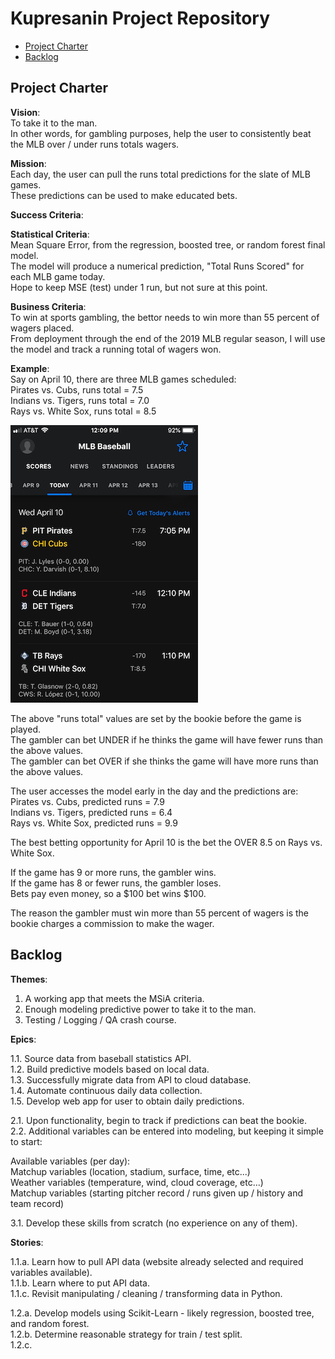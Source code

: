 # Kupresanin Project Repository

<!-- toc -->

- [Project Charter](#project-charter)
- [Backlog](#backlog)

<!-- tocstop -->

## Project Charter 

**Vision**:  
To take it to the man.  
In other words, for gambling purposes, help the user to consistently beat the MLB over / under runs totals wagers.  

**Mission**:  
Each day, the user can pull the runs total predictions for the slate of MLB games.  
These predictions can be used to make educated bets.

**Success Criteria**:  

**Statistical Criteria**:  
Mean Square Error, from the regression, boosted tree, or random forest final model.  
The model will produce a numerical prediction, "Total Runs Scored" for each MLB game today.  
Hope to keep MSE (test) under 1 run, but not sure at this point.  

**Business Criteria**:  
To win at sports gambling, the bettor needs to win more than 55 percent of wagers placed.  
From deployment through the end of the 2019 MLB regular season, I will use the model and track a running total of wagers won.  

**Example**:  
Say on April 10, there are three MLB games scheduled:  
Pirates vs. Cubs, runs total = 7.5  
Indians vs. Tigers, runs total = 7.0  
Rays vs. White Sox, runs total = 8.5

![example](mlb.png)

The above "runs total" values are set by the bookie before the game is played.  
The gambler can bet UNDER if he thinks the game will have fewer runs than the above values.  
The gambler can bet OVER if she thinks the game will have more runs than the above values.  

The user accesses the model early in the day and the predictions are:  
Pirates vs. Cubs, predicted runs = 7.9  
Indians vs. Tigers, predicted runs = 6.4  
Rays vs. White Sox, predicted runs = 9.9  

The best betting opportunity for April 10 is the bet the OVER 8.5 on Rays vs. White Sox.  

If the game has 9 or more runs, the gambler wins.  
If the game has 8 or fewer runs, the gambler loses.  
Bets pay even money, so a $100 bet wins $100.  

The reason the gambler must win more than 55 percent of wagers is the bookie charges a commission to make the wager.  


## Backlog

**Themes**:  
  
1.  A working app that meets the MSiA criteria.  
2.  Enough modeling predictive power to take it to the man.  
3.  Testing / Logging / QA crash course.  

**Epics**:  
  
1.1.  Source data from baseball statistics API.  
1.2.  Build predictive models based on local data.  
1.3.  Successfully migrate data from API to cloud database.  
1.4.  Automate continuous daily data collection.  
1.5.  Develop web app for user to obtain daily predictions.  

2.1.  Upon functionality, begin to track if predictions can beat the bookie.  
2.2.  Additional variables can be entered into modeling, but keeping it simple to start:  

Available variables (per day):  
Matchup variables (location, stadium, surface, time, etc...)  
Weather variables (temperature, wind, cloud coverage, etc...)  
Matchup variables (starting pitcher record / runs given up / history and team record)  

3.1.  Develop these skills from scratch (no experience on any of them).  

**Stories**:  

1.1.a.  Learn how to pull API data (website already selected and required variables available).  
1.1.b.  Learn where to put API data.  
1.1.c.  Revisit manipulating / cleaning / transforming data in Python.  

1.2.a.  Develop models using Scikit-Learn - likely regression, boosted tree, and random forest.  
1.2.b.  Determine reasonable strategy for train / test split.  
1.2.c.  















